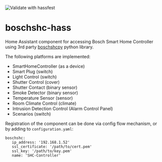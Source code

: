 ![Validate with hassfest](https://github.com/tschamm/boschshc-hass/workflows/Validate%20with%20hassfest/badge.svg)

# boschshc-hass

Home Assistant component for accessing Bosch Smart Home Controller using 3rd party [boschshcpy](https://github.com/tschamm/boschshcpy) python library.

The following platforms are implemented:

* SmartHomeController (as a device)
* Smart Plug (switch)
* Light Control (switch)
* Shutter Control (cover)
* Shutter Contact (binary sensor)
* Smoke Detector (binary sensor)
* Temperature Sensor (sensor)
* Room Climate Control (climate)
* Intrusion Detection Control (Alarm Control Panel)
* Scenarios (switch)

Registration of the component can be done via config flow mechanism, or by adding to `configuration.yaml`:

```
boschshc:
   ip_address: '192.168.1.52'
   ssl_certificate: '/path/to/cert.pem'
   ssl_key: '/path/to/key.pem'
   name: 'SHC-Controller'
```
